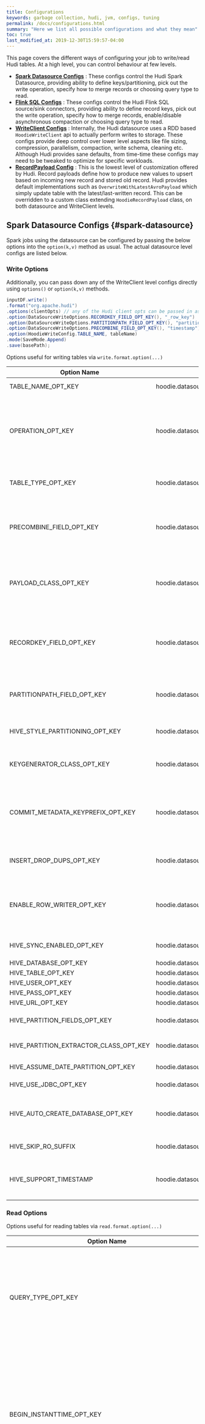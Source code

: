 ```yaml
---
title: Configurations
keywords: garbage collection, hudi, jvm, configs, tuning
permalink: /docs/configurations.html
summary: "Here we list all possible configurations and what they mean"
toc: true
last_modified_at: 2019-12-30T15:59:57-04:00
---
```


This page covers the different ways of configuring your job to write/read Hudi tables. 
At a high level, you can control behaviour at few levels. 

- **[Spark Datasource Configs](#spark-datasource)** : These configs control the Hudi Spark Datasource, providing ability to define keys/partitioning, pick out the write operation, specify how to merge records or choosing query type to read.
- **[Flink SQL Configs](#flink-options)** : These configs control the Hudi Flink SQL source/sink connectors, providing ability to define record keys, pick out the write operation, specify how to merge records, enable/disable asynchronous compaction or choosing query type to read.
- **[WriteClient Configs](#writeclient-configs)** : Internally, the Hudi datasource uses a RDD based `HoodieWriteClient` api to actually perform writes to storage. These configs provide deep control over lower level aspects like 
   file sizing, compression, parallelism, compaction, write schema, cleaning etc. Although Hudi provides sane defaults, from time-time these configs may need to be tweaked to optimize for specific workloads.
- **[RecordPayload Config](#PAYLOAD_CLASS_OPT_KEY)** : This is the lowest level of customization offered by Hudi. Record payloads define how to produce new values to upsert based on incoming new record and 
   stored old record. Hudi provides default implementations such as `OverwriteWithLatestAvroPayload` which simply update table with the latest/last-written record. 
   This can be overridden to a custom class extending `HoodieRecordPayload` class, on both datasource and WriteClient levels.


## Spark Datasource Configs {#spark-datasource}

Spark jobs using the datasource can be configured by passing the below options into the `option(k,v)` method as usual.
The actual datasource level configs are listed below.


### Write Options

Additionally, you can pass down any of the WriteClient level configs directly using `options()` or `option(k,v)` methods.

```java
inputDF.write()
.format("org.apache.hudi")
.options(clientOpts) // any of the Hudi client opts can be passed in as well
.option(DataSourceWriteOptions.RECORDKEY_FIELD_OPT_KEY(), "_row_key")
.option(DataSourceWriteOptions.PARTITIONPATH_FIELD_OPT_KEY(), "partition")
.option(DataSourceWriteOptions.PRECOMBINE_FIELD_OPT_KEY(), "timestamp")
.option(HoodieWriteConfig.TABLE_NAME, tableName)
.mode(SaveMode.Append)
.save(basePath);
```

Options useful for writing tables via `write.format.option(...)`

<div class="table-wrapper" markdown="block">

|  Option Name  | Property | Required | Default | Remarks |
|  -----------  | -------- | -------- | ------- | ------- |
| TABLE_NAME_OPT_KEY | hoodie.datasource.write.table.name | YES | N/A | Hive table name, to register the table into. |
| OPERATION_OPT_KEY | hoodie.datasource.write.operation | NO | upsert | Whether to do upsert, insert or bulkinsert for the write operation. Use bulkinsert to load new data into a table, and there on use upsert/insert. Bulk insert uses a disk based write path to scale to load large inputs without need to cache it. |
| TABLE_TYPE_OPT_KEY | hoodie.datasource.write.table.type | NO | COPY_ON_WRITE | The table type for the underlying data, for this write. This can’t change between writes. |
| PRECOMBINE_FIELD_OPT_KEY | hoodie.datasource.write.precombine.field | NO | ts | Field used in preCombining before actual write. When two records have the same key value, we will pick the one with the largest value for the precombine field, determined by Object.compareTo(..) |
| PAYLOAD_CLASS_OPT_KEY | hoodie.datasource.write.payload.class | NO | org.apache.hudi.OverwriteWithLatestAvroPayload | Payload class used. Override this, if you like to roll your own merge logic, when upserting/inserting. This will render any value set for PRECOMBINE_FIELD_OPT_VAL in-effective |
| RECORDKEY_FIELD_OPT_KEY | hoodie.datasource.write.recordkey.field | NO | uuid | Record key field. Value to be used as the recordKey component of HoodieKey. Actual value will be obtained by invoking .toString() on the field value. Nested fields can be specified using the dot notation eg: a.b.c |
| PARTITIONPATH_FIELD_OPT_KEY | hoodie.datasource.write.partitionpath.field | NO | partitionpath | Partition path field. Value to be used at the partitionPath component of HoodieKey. Actual value ontained by invoking .toString() |
| HIVE_STYLE_PARTITIONING_OPT_KEY | hoodie.datasource.write.hive_style_partitioning | NO | false | If set true, the names of partition folders follow <partition_column_name>=<partition_value> format. |
| KEYGENERATOR_CLASS_OPT_KEY | hoodie.datasource.write.keygenerator.class | NO | org.apache.hudi.keygen.SimpleKeyGenerator | Key generator class, that implements will extract the key out of incoming Row object. |
| COMMIT_METADATA_KEYPREFIX_OPT_KEY | hoodie.datasource.write.commitmeta.key.prefix | NO | _ | Option keys beginning with this prefix, are automatically added to the commit/deltacommit metadata. This is useful to store checkpointing information, in a consistent way with the hudi timeline. |
| INSERT_DROP_DUPS_OPT_KEY | hoodie.datasource.write.insert.drop.duplicates | NO | false | If set to true, filters out all duplicate records from incoming dataframe, during insert operations. |
| ENABLE_ROW_WRITER_OPT_KEY | hoodie.datasource.write.row.writer.enable | NO | false | When set to true, will perform write operations directly using the spark native Row representation. This is expected to be faster by 20 to 30% than regular bulk_insert by setting this config. |
| HIVE_SYNC_ENABLED_OPT_KEY | hoodie.datasource.hive_sync.enable | NO | false | When set to true, register/sync the table to Apache Hive metastore. |
| HIVE_DATABASE_OPT_KEY | hoodie.datasource.hive_sync.database | NO | default | Database to sync to. |
| HIVE_TABLE_OPT_KEY | hoodie.datasource.hive_sync.table | YES | N/A | Table to sync to. |
| HIVE_USER_OPT_KEY | hoodie.datasource.hive_sync.username | NO | hive | Hive user name to use. |
| HIVE_PASS_OPT_KEY | hoodie.datasource.hive_sync.password | NO | hive | Hive password to use. |
| HIVE_URL_OPT_KEY | hoodie.datasource.hive_sync.jdbcurl | NO | jdbc:hive2://localhost:10000 | Hive metastore url. |
| HIVE_PARTITION_FIELDS_OPT_KEY | hoodie.datasource.hive_sync.partition_fields | NO |   | Field in the table to use for determining hive partition columns. |
| HIVE_PARTITION_EXTRACTOR_CLASS_OPT_KEY | hoodie.datasource.hive_sync.partition_extractor_class | NO | org.apache.hudi.hive.SlashEncodedDayPartitionValueExtractor | Class used to extract partition field values into hive partition columns. |
| HIVE_ASSUME_DATE_PARTITION_OPT_KEY | hoodie.datasource.hive_sync.assume_date_partitioning | NO | false | Assume partitioning is yyyy/mm/dd . |
| HIVE_USE_JDBC_OPT_KEY | hoodie.datasource.hive_sync.use_jdbc | NO | true | Use JDBC when hive synchronization is enabled. |
| HIVE_AUTO_CREATE_DATABASE_OPT_KEY | hoodie.datasource.hive_sync.auto_create_database | NO | true | Auto create hive database if does not exists. Note: for versions 0.7 and 0.8 you will have to explicitly set this to true. |
| HIVE_SKIP_RO_SUFFIX | hoodie.datasource.hive_sync.skip_ro_suffix | NO | false | Skip the _ro suffix for Read optimized table, when registering. |
| HIVE_SUPPORT_TIMESTAMP | hoodie.datasource.hive_sync.support_timestamp | NO | false | ‘INT64’ with original type TIMESTAMP_MICROS is converted to hive ‘timestamp’ type. Disabled by default for backward compatibility. |

</div>

### Read Options

Options useful for reading tables via `read.format.option(...)`

<div class="table-wrapper" markdown="block">

|  Option Name  | Property | Required | Default | Remarks |
|  -----------  | -------- | -------- | ------- | ------- |
| QUERY_TYPE_OPT_KEY | hoodie.datasource.query.type | NO | snapshot | Whether data needs to be read, in incremental mode (new data since an instantTime) (or) Read Optimized mode (obtain latest view, based on columnar data) (or) Snapshot mode (obtain latest view, based on row & columnar data). |
| BEGIN_INSTANTTIME_OPT_KEY | hoodie.datasource.read.begin.instanttime | Required in incremental mode | N/A | Instant time to start incrementally pulling data from. The instanttime here need not necessarily correspond to an instant on the timeline. New data written with an instant_time > BEGIN_INSTANTTIME are fetched out. For e.g: ‘20170901080000’ will get all new data written after Sep 1, 2017 08:00AM. |
| END_INSTANTTIME_OPT_KEY | hoodie.datasource.read.end.instanttime | NO | latest instant (i.e fetches all new data since begin instant time) | Instant time to limit incrementally fetched data to. New data written with an instant_time <= END_INSTANTTIME are fetched out. |
| INCREMENTAL_READ_SCHEMA_USE_END_INSTANTTIME_OPT_KEY | hoodie.datasource.read.schema.use.end.instanttime | NO | false | Uses end instant schema when incrementally fetched data to. Default: users latest instant schema. |

</div>

## Flink SQL Config Options {#flink-options}

Flink jobs using the SQL can be configured through the options in `WITH` clause.
The actual datasource level configs are listed below.

### Write Options

<div class="table-wrapper" markdown="block">

|  Option Name  | Required | Default | Remarks |
|  -----------  | -------  | ------- | ------- |
| `path` | Y | N/A | <span style="color:grey"> Base path for the target hoodie table. The path would be created if it does not exist, otherwise a hudi table expects to be initialized successfully </span> |
| `table.type`  | N | COPY_ON_WRITE | <span style="color:grey"> Type of table to write. COPY_ON_WRITE (or) MERGE_ON_READ </span> |
| `write.operation` | N | upsert | <span style="color:grey"> The write operation, that this write should do (insert or upsert is supported) </span> |
| `write.precombine.field` | N | ts | <span style="color:grey"> Field used in preCombining before actual write. When two records have the same key value, we will pick the one with the largest value for the precombine field, determined by Object.compareTo(..) </span> |
| `write.payload.class` | N | OverwriteWithLatestAvroPayload.class | <span style="color:grey"> Payload class used. Override this, if you like to roll your own merge logic, when upserting/inserting. This will render any value set for the option in-effective </span> |
| `write.insert.drop.duplicates` | N | false | <span style="color:grey"> Flag to indicate whether to drop duplicates upon insert. By default insert will accept duplicates, to gain extra performance </span> |
| `write.ignore.failed` | N | true | <span style="color:grey"> Flag to indicate whether to ignore any non exception error (e.g. writestatus error). within a checkpoint batch. By default true (in favor of streaming progressing over data integrity) </span> |
| `hoodie.datasource.write.recordkey.field` | N | uuid | <span style="color:grey"> Record key field. Value to be used as the `recordKey` component of `HoodieKey`. Actual value will be obtained by invoking .toString() on the field value. Nested fields can be specified using the dot notation eg: `a.b.c` </span> |
| `hoodie.datasource.write.keygenerator.class` | N | SimpleAvroKeyGenerator.class | <span style="color:grey"> Key generator class, that implements will extract the key out of incoming record </span> |
| `write.partition.url_encode` | N | false | <span style="color:grey"> Whether to encode the partition path url, default false </span> |
| `write.log.max.size` | N | 1024 | <span style="color:grey"> Maximum size allowed in MB for a log file before it is rolled over to the next version, default 1GB </span> |

</div>

If the table type is MERGE_ON_READ, you can also specify the asynchronous compaction strategy through options:

<div class="table-wrapper" markdown="block">

|  Option Name  | Required | Default | Remarks |
|  -----------  | -------  | ------- | ------- |
| `compaction.tasks` | N | 10 | <span style="color:grey"> Parallelism of tasks that do actual compaction, default is 10 </span> |
| `compaction.async.enabled` | N | true | <span style="color:grey"> Async Compaction, enabled by default for MOR </span> |
| `compaction.trigger.strategy` | N | num_commits | <span style="color:grey"> Strategy to trigger compaction, options are 'num_commits': trigger compaction when reach N delta commits; 'time_elapsed': trigger compaction when time elapsed > N seconds since last compaction; 'num_and_time': trigger compaction when both NUM_COMMITS and TIME_ELAPSED are satisfied; 'num_or_time': trigger compaction when NUM_COMMITS or TIME_ELAPSED is satisfied. Default is 'num_commits' </span> |
| `compaction.delta_commits` | N | 5 | <span style="color:grey"> Max delta commits needed to trigger compaction, default 5 commits </span> |
| `compaction.delta_seconds` | N | 3600 | <span style="color:grey"> Max delta seconds time needed to trigger compaction, default 1 hour </span> |
| `compaction.max_memory` | N | 100 | <span style="color:grey"> Max memory in MB for compaction spillable map, default 100MB </span> |
| `clean.async.enabled` | N | true | <span style="color:grey"> Whether to cleanup the old commits immediately on new commits, enabled by default </span> |
| `clean.retain_commits` | N | 10 | <span style="color:grey"> Number of commits to retain. So data will be retained for num_of_commits * time_between_commits (scheduled). This also directly translates into how much you can incrementally pull on this table, default 10 </span> |

</div>

Options about memory consumption:

<div class="table-wrapper" markdown="block">

|  Option Name  | Required | Default | Remarks |
|  -----------  | -------  | ------- | ------- |
| `write.rate.limit` | N | -1 | <span style="color:grey"> Write records rate limit per second to reduce risk of OOM, default -1 (no limit) </span> |
| `write.batch.size` | N | 64 | <span style="color:grey"> Batch size per bucket in MB to flush data into the underneath filesystem, default 64MB </span> |
| `write.log_block.size` | N | 128 | <span style="color:grey"> Max log block size in MB for log file, default 128MB </span> |
| `compaction.max_memory` | N | 100 | <span style="color:grey"> Max memory in MB for compaction spillable map, default 100MB </span> |

</div>

### Read Options

<div class="table-wrapper" markdown="block">

|  Option Name  | Required | Default | Remarks |
|  -----------  | -------  | ------- | ------- |
| `path` | Y | N/A | <span style="color:grey"> Base path for the target hoodie table. The path would be created if it does not exist, otherwise a hudi table expects to be initialized successfully </span> |
| `table.type`  | N | COPY_ON_WRITE | <span style="color:grey"> Type of table to write. COPY_ON_WRITE (or) MERGE_ON_READ </span> |
| `read.tasks` | N | 4 | <span style="color:grey"> Parallelism of tasks that do actual read, default is 4 </span> |
| `read.avro-schema.path` | N | N/A | <span style="color:grey"> Avro schema file path, the parsed schema is used for deserialization, if not specified, the avro schema is inferred from the table DDL </span> |
| `read.avro-schema` | N | N/A | <span style="color:grey"> Avro schema string, the parsed schema is used for deserialization, if not specified, the avro schema is inferred from the table DDL </span> |
| `hoodie.datasource.query.type` | N | snapshot | <span style="color:grey"> Decides how data files need to be read, in 1) Snapshot mode (obtain latest view, based on row & columnar data); 2) incremental mode (new data since an instantTime), not supported yet; 3) Read Optimized mode (obtain latest view, based on columnar data). Default: snapshot </span> |
| `hoodie.datasource.merge.type` | N | payload_combine | <span style="color:grey"> For Snapshot query on merge on read table. Use this key to define how the payloads are merged, in 1) skip_merge: read the base file records plus the log file records; 2) payload_combine: read the base file records first, for each record in base file, checks whether the key is in the log file records(combines the two records with same key for base and log file records), then read the left log file records </span> |
| `hoodie.datasource.hive_style_partition` | N | false | <span style="color:grey"> Whether the partition path is with Hive style, e.g. '{partition key}={partition value}', default false </span> |
| `read.utc-timezone` | N | true | <span style="color:grey"> Use UTC timezone or local timezone to the conversion between epoch time and LocalDateTime. Hive 0.x/1.x/2.x use local timezone. But Hive 3.x use UTC timezone, by default true </span> |

</div>

Streaming read is supported through options:

<div class="table-wrapper" markdown="block">

|  Option Name  | Required | Default | Remarks |
|  -----------  | -------  | ------- | ------- |
| `read.streaming.enabled` | N | false | <span style="color:grey"> Whether to read as streaming source, default false </span> |
| `read.streaming.check-interval` | N | 60 | <span style="color:grey"> Check interval for streaming read of SECOND, default 1 minute </span> |
| `read.streaming.start-commit` | N | N/A | <span style="color:grey"> Start commit instant for streaming read, the commit time format should be 'yyyyMMddHHmmss', by default reading from the latest instant </span> |

</div>

### Index sync options

<div class="table-wrapper" markdown="block">

|  Option Name  | Required | Default | Remarks |
|  -----------  | -------  | ------- | ------- |
| `index.bootstrap.enabled` | N | false | <span style="color:grey"> Whether to bootstrap the index state from existing hoodie table, default false </span> |
| `index.state.ttl` | N | 1.5 | <span style="color:grey"> Index state ttl in days, default 1.5 day </span> |

</div>

### Hive sync options

<div class="table-wrapper" markdown="block">

|  Option Name  | Required | Default | Remarks |
|  -----------  | -------  | ------- | ------- |
| `hive_sync.enable` | N | false | <span style="color:grey"> Asynchronously sync Hive meta to HMS, default false </span> |
| `hive_sync.db` | N | default | <span style="color:grey"> Database name for hive sync, default 'default' </span> |
| `hive_sync.table` | N | unknown | <span style="color:grey"> Table name for hive sync, default 'unknown' </span> |
| `hive_sync.file_format` | N | PARQUET | <span style="color:grey"> File format for hive sync, default 'PARQUET' </span> |
| `hive_sync.username` | N | hive | <span style="color:grey"> Username for hive sync, default 'hive' </span> |
| `hive_sync.password` | N | hive | <span style="color:grey"> Password for hive sync, default 'hive' </span> |
| `hive_sync.jdbc_url` | N | jdbc:hive2://localhost:10000 | <span style="color:grey"> Jdbc URL for hive sync, default 'jdbc:hive2://localhost:10000' </span> |
| `hive_sync.partition_fields` | N | '' | <span style="color:grey"> Partition fields for hive sync, default '' </span> |
| `hive_sync.partition_extractor_class` | N | SlashEncodedDayPartitionValueExtractor.class | <span style="color:grey"> Tool to extract the partition value from HDFS path, default 'SlashEncodedDayPartitionValueExtractor' </span> |
| `hive_sync.assume_date_partitioning` | N | false | <span style="color:grey"> Assume partitioning is yyyy/mm/dd, default false </span> |
| `hive_sync.use_jdbc` | N | true | <span style="color:grey"> Use JDBC when hive synchronization is enabled, default true </span> |
| `hive_sync.auto_create_db` | N | true | <span style="color:grey"> Auto create hive database if it does not exists, default true </span> |
| `hive_sync.ignore_exceptions` | N | false | <span style="color:grey"> Ignore exceptions during hive synchronization, default false </span> |
| `hive_sync.skip_ro_suffix` | N | false | <span style="color:grey"> Skip the _ro suffix for Read optimized table when registering, default false </span> |
| `hive_sync.support_timestamp` | N | false | <span style="color:grey"> INT64 with original type TIMESTAMP_MICROS is converted to hive timestamp type. Disabled by default for backward compatibility </span> |

</div>

## WriteClient Configs {#writeclient-configs}

Jobs programming directly against the RDD level apis can build a `HoodieWriteConfig` object and pass it in to the `HoodieWriteClient` constructor. 
HoodieWriteConfig can be built using a builder pattern as below. 

```java
HoodieWriteConfig cfg = HoodieWriteConfig.newBuilder()
        .withPath(basePath)
        .forTable(tableName)
        .withSchema(schemaStr)
        .withProps(props) // pass raw k,v pairs from a property file.
        .withCompactionConfig(HoodieCompactionConfig.newBuilder().withXXX(...).build())
        .withIndexConfig(HoodieIndexConfig.newBuilder().withXXX(...).build())
        ...
        .build();
```

Following subsections go over different aspects of write configs, explaining most important configs with their property names, default values.

<div class="table-wrapper" markdown="block">

|  Option Name  | Property | Required | Default | Remarks |
|  -----------  | -------- | -------- | ------- | ------- |
| withPath(hoodie_base_path) | hoodie.base.path | YES | N/A | Base DFS path under which all the data partitions are created. Always prefix it explicitly with the storage scheme (e.g hdfs://, s3:// etc). Hudi stores all the main meta-data about commits, savepoints, cleaning audit logs etc in .hoodie directory under the base directory. |
| withSchema(schema_str) | hoodie.avro.schema | YES | N/A | This is the current reader avro schema for the table. This is a string of the entire schema. HoodieWriteClient uses this schema to pass on to implementations of HoodieRecordPayload to convert from the source format to avro record. This is also used when re-writing records during an update. |
| forTable(table_name) | hoodie.table.name | YES | N/A | Table name that will be used for registering with Hive. Needs to be same across runs. |
| withBulkInsertParallelism(bulk_insert_parallelism) | hoodie.bulkinsert.shuffle.parallelism | NO | 1500 | Bulk insert is meant to be used for large initial imports and this parallelism determines the initial number of files in your table. Tune this to achieve a desired optimal size during initial import. |
| withUserDefinedBulkInsertPartitionerClass(className) | hoodie.bulkinsert.user.defined.partitioner.class | NO | Pattern like x.y.z.UserDefinedPatitionerClass | If specified, this class will be used to re-partition input records before they are inserted. |
| withBulkInsertSortMode(mode) | hoodie.bulkinsert.sort.mode | NO | BulkInsertSortMode.GLOBAL_SORT | Sorting modes to use for sorting records for bulk insert. This is leveraged when user defined partitioner is not configured. Default is GLOBAL_SORT. Available values are - GLOBAL_SORT: this ensures best file sizes, with lowest memory overhead at cost of sorting. PARTITION_SORT: Strikes a balance by only sorting within a partition, still keeping the memory overhead of writing lowest and best effort file sizing. NONE: No sorting. Fastest and matches spark.write.parquet() in terms of number of files, overheads. |
| withParallelism(insert_shuffle_parallelism, upsert_shuffle_parallelism) | hoodie.insert.shuffle.parallelism, hoodie.upsert.shuffle.parallelism | NO | insert_shuffle_parallelism = 1500, upsert_shuffle_parallelism = 1500 | Once data has been initially imported, this parallelism controls initial parallelism for reading input records. Ensure this value is high enough say: 1 partition for 1 GB of input data. |
| withDeleteParallelism(parallelism) | hoodie.delete.shuffle.parallelism | NO | 1500 | This parallelism is Used for “delete” operation while deduping or repartioning. |
| combineInput(on_insert, on_update) | hoodie.combine.before.insert, hoodie.combine.before.upsert | NO | on_insert = false, on_update=true | Flag which first combines the input RDD and merges multiple partial records into a single record before inserting or updating in DFS. |
| combineDeleteInput(on_Delete) | hoodie.combine.before.delete | NO | true | Flag which first combines the input RDD and merges multiple partial records into a single record before deleting in DFS. |
| withMergeAllowDuplicateOnInserts(mergeAllowDuplicateOnInserts） | hoodie.merge.allow.duplicate.on.inserts | NO | false | When enabled, will route new records as inserts and will not merge with existing records. Result could contain duplicate entries. |
| withWriteStatusStorageLevel(level） | hoodie.write.status.storage.level | NO | MEMORY_AND_DISK_SER | HoodieWriteClient.insert and HoodieWriteClient.upsert returns a persisted RDD[WriteStatus], this is because the Client can choose to inspect the WriteStatus and choose and commit or not based on the failures. This is a configuration for the storage level for this RDD. |
| withAutoCommit(autoCommit） | hoodie.auto.commit | NO | true | Should HoodieWriteClient autoCommit after insert and upsert. The client can choose to turn off auto-commit and commit on a “defined success condition”. |
| withConsistencyCheckEnabled(enabled） | hoodie.consistency.check.enabled | NO | false | Should HoodieWriteClient perform additional checks to ensure written files' are listable on the underlying filesystem/storage. Set this to true, to workaround S3's eventual consistency model and ensure all data written as a part of a commit is faithfully available for queries. |
| withRollbackParallelism(rollbackParallelism） | hoodie.rollback.parallelism | NO | 100 | Determine the parallelism for rollback of commits. |
| withRollbackUsingMarkers(rollbackUsingMarkers） | hoodie.rollback.using.markers | NO | false | Enables a more efficient mechanism for rollbacks based on the marker files generated during the writes. Turned off by default. |
| withMarkersDeleteParallelism(parallelism） | hoodie.markers.delete.parallelism | NO | 100 | Determines the parallelism for deleting marker files. |

</div>

### Index configs
Following configs control indexing behavior, which tags incoming records as either inserts or updates to older records. 

[withIndexConfig](#index-configs) (HoodieIndexConfig) <br/>
<span style="color:grey">This is pluggable to have a external index (HBase) or use the default bloom filter stored in the Parquet files</span>

<div class="table-wrapper" markdown="block">

|  Option Name  | Property | Required | Default | Remarks |
|  -----------  | -------- | -------- | ------- | ------- |
| withIndexClass(indexClass) | hoodie.index.class | NO | Index class path, like x.y.z.UserDefinedIndex | Full path of user-defined index class and must be a subclass of HoodieIndex class. It will take precedence over the hoodie.index.type configuration if specified. |
| withIndexType(indexType) | hoodie.index.type | NO | BLOOM | Type of index to use. Default is Bloom filter. Possible options are [BLOOM, GLOBAL_BLOOM, SIMPLE, GLOBAL_SIMPLE, INMEMORY, HBASE]. Bloom filters removes the dependency on a external system and is stored in the footer of the Parquet Data Files. |

</div>

#### Bloom Index configs

<div class="table-wrapper" markdown="block">

|  Option Name  | Property | Required | Default | Remarks |
|  -----------  | -------- | -------- | ------- | ------- |
| bloomIndexFilterType(bucketizedChecking) | hoodie.bloom.index.filter.type | NO | BloomFilterTypeCode.SIMPLE | Filter type used. Default is BloomFilterTypeCode.SIMPLE. Available values are [BloomFilterTypeCode.SIMPLE , BloomFilterTypeCode.DYNAMIC_V0]. Dynamic bloom filters auto size themselves based on number of keys. |
| bloomFilterNumEntries(numEntries) | hoodie.index.bloom.num_entries | NO | 60000 | Only applies if index type is BLOOM. <br/>This is the number of entries to be stored in the bloom filter. We assume the maxParquetFileSize is 128MB and averageRecordSize is 1024B and hence we approx a total of 130K records in a file. The default (60000) is roughly half of this approximation. [HUDI-56](https://issues.apache.org/jira/browse/HUDI-56) tracks computing this dynamically. Warning: Setting this very low, will generate a lot of false positives and index lookup will have to scan a lot more files than it has to and Setting this to a very high number will increase the size every data file linearly (roughly 4KB for every 50000 entries). This config is also used with DYNNAMIC bloom filter which determines the initial size for the bloom.|
| bloomFilterFPP(fpp) | hoodie.index.bloom.fpp | NO | 0.000000001 | Only applies if index type is BLOOM.Error rate allowed given the number of entries. This is used to calculate how many bits should be assigned for the bloom filter and the number of hash functions. This is usually set very low (default: 0.000000001), we like to tradeoff disk space for lower false positives. If the number of entries added to bloom filter exceeds the congfigured value (hoodie.index.bloom.num_entries), then this fpp may not be honored. |
| bloomIndexParallelism(parallelism) | hoodie.bloom.index.parallelism | NO | 0 | Only applies if index type is BLOOM. This is the amount of parallelism for index lookup, which involves a Spark Shuffle. By default, this is auto computed based on input workload characteristics. |
| bloomIndexPruneByRanges(pruneRanges) | hoodie.bloom.index.prune.by.ranges | NO | true | Only applies if index type is BLOOM. When true, range information from files to leveraged speed up index lookups. Particularly helpful, if the key has a monotonously increasing prefix, such as timestamp. If the record key is completely random, it is better to turn this off. |
| bloomIndexUseCaching(useCaching) | hoodie.bloom.index.use.caching | NO | true | Only applies if index type is BLOOM. When true, the input RDD will cached to speed up index lookup by reducing IO for computing parallelism or affected partitions. |
| bloomIndexTreebasedFilter(useTreeFilter) | hoodie.bloom.index.use.treebased.filter | NO | true | When true, interval tree based file pruning optimization is enabled. This mode speeds-up file-pruning based on key ranges when compared with the brute-force mode. |
| bloomIndexBucketizedChecking(bucketizedChecking) | hoodie.bloom.index.bucketized.checking | NO | true | When true, bucketized bloom filtering is enabled. This reduces skew seen in sort based bloom index lookup. |
| bloomIndexFilterDynamicMaxEntries(maxNumberOfEntries) | hoodie.bloom.index.filter.dynamic.max.entries | NO | 100000 | The threshold for the maximum number of keys to record in a dynamic Bloom filter row. Only applies if filter type is BloomFilterTypeCode.DYNAMIC_V0. |
| bloomIndexKeysPerBucket(keysPerBucket) | hoodie.bloom.index.keys.per.bucket | NO | 10000000 | Only applies if bloomIndexBucketizedChecking is enabled and index type is bloom. This configuration controls the “bucket” size which tracks the number of record-key checks made against a single file and is the unit of work allocated to each partition performing bloom filter lookup. A higher value would amortize the fixed cost of reading a bloom filter to memory. |
| withBloomIndexInputStorageLevel(level) | hoodie.bloom.index.input.storage.level | NO | MEMORY_AND_DISK_SER | Only applies when bloomIndexUseCaching is set. Determine what level of persistence is used to cache input RDDs. Refer to org.apache.spark.storage.StorageLevel for different values. |
| bloomIndexUpdatePartitionPath(updatePartitionPath) | hoodie.bloom.index.update.partition.path | NO | false | Only applies if index type is GLOBAL_BLOOM. When set to true, an update including the partition path of a record that already exists will result in inserting the incoming record into the new partition and deleting the original record in the old partition. When set to false, the original record will only be updated in the old partition. |

</div>

#### HBase Index configs

<div class="table-wrapper" markdown="block">

|  Option Name  | Property | Required | Default | Remarks |
|  -----------  | -------- | -------- | ------- | ------- |
| hbaseZkQuorum(zkString) | hoodie.index.hbase.zkquorum | YES | N/A | Only applies if index type is HBASE. HBase ZK Quorum url to connect to. |
| hbaseZkPort(port) | hoodie.index.hbase.zkport | YES | N/A | Only applies if index type is HBASE. HBase ZK Quorum port to connect to. |
| hbaseZkZnodeParent(zkZnodeParent) | hoodie.index.hbase.zknode.path | YES | N/A | Only applies if index type is HBASE. This is the root znode that will contain all the znodes created/used by HBase. |
| hbaseTableName(tableName) | hoodie.index.hbase.table | YES | N/A | Only applies if index type is HBASE. HBase Table name to use as the index. Hudi stores the row_key and [partition_path, fileID, commitTime] mapping in the table. |
| hbaseIndexUpdatePartitionPath(updatePartitionPath) | hoodie.hbase.index.update.partition.path | NO | false | Only applies if index type is HBASE. When an already existing record is upserted to a new partition compared to whats in storage, this config when set true, will delete old record in old paritition and will insert it as new record in new partition. |

</div>

#### Simple Index configs

<div class="table-wrapper" markdown="block">

|  Option Name  | Property | Required | Default | Remarks |
|  -----------  | -------- | -------- | ------- | ------- |
| simpleIndexUseCaching(useCaching) | hoodie.simple.index.use.caching | NO | true | Only applies if index type is SIMPLE. When true, the input RDD will cached to speed up index lookup by reducing IO for computing parallelism or affected partitions. |
| withSimpleIndexInputStorageLevel(level) | hoodie.simple.index.input.storage.level | NO | true | Only applies when simpleIndexUseCaching is set. Determine what level of persistence is used to cache input RDDs. Refer to org.apache.spark.storage.StorageLevel for different values. |
| withSimpleIndexParallelism(parallelism) | hoodie.simple.index.parallelism | NO | 50 | Only applies if index type is SIMPLE. This is the amount of parallelism for index lookup, which involves a Spark Shuffle. |
| withGlobalSimpleIndexParallelism(parallelism) | hoodie.global.simple.index.parallelism | NO | 100 | Only applies if index type is GLOBAL_SIMPLE. This is the amount of parallelism for index lookup, which involves a Spark Shuffle. |

</div>

### Storage configs
Controls aspects around sizing parquet and log files.

[withStorageConfig](#withStorageConfig) (HoodieStorageConfig) <br/>

<div class="table-wrapper" markdown="block">

|  Option Name  | Property | Required | Default | Remarks |
|  -----------  | -------- | -------- | ------- | ------- |
| limitFileSize(size) | hoodie.parquet.max.file.size | NO | 125829120(120MB) | Target size for parquet files produced by Hudi write phases. For DFS, this needs to be aligned with the underlying filesystem block size for optimal performance. |
| parquetBlockSize(rowgroupsize) | hoodie.parquet.block.size | NO | 125829120(120MB) | Parquet RowGroup size. Its better this is same as the file size, so that a single column within a file is stored continuously on disk. |
| parquetPageSize(pagesize) | hoodie.parquet.page.size | NO | 1048576(1MB) | Parquet page size. Page is the unit of read within a parquet file. Within a block, pages are compressed seperately. |
| parquetCompressionRatio(parquetCompressionRatio) | hoodie.parquet.compression.ratio | NO | 0.1 | Expected compression of parquet data used by Hudi, when it tries to size new parquet files. Increase this value, if bulk_insert is producing smaller than expected sized files. |
| parquetCompressionCodec(parquetCompressionCodec) | hoodie.parquet.compression.codec | NO | gzip | Parquet compression codec name. Default is gzip. Possible options are [gzip, snappy, uncompressed, lzo]. |
| logFileMaxSize(logFileSize) | hoodie.logfile.max.size | NO | 1073741824(1GB) | LogFile max size. This is the maximum size allowed for a log file before it is rolled over to the next version. |
| logFileDataBlockMaxSize(dataBlockSize) | hoodie.logfile.data.block.max.size | NO | 268435456(256MB) | LogFile Data block max size. This is the maximum size allowed for a single data block to be appended to a log file. This helps to make sure the data appended to the log file is broken up into sizable blocks to prevent from OOM errors. This size should be greater than the JVM memory. |
| logFileToParquetCompressionRatio(logFileToParquetCompressionRatio) | hoodie.logfile.to.parquet.compression.ratio | NO | 0.35 | Expected additional compression as records move from log files to parquet. Used for merge_on_read table to send inserts into log files & control the size of compacted parquet file. |

</div>

### Compaction configs
Configs that control compaction (merging of log files onto a new parquet base file), cleaning (reclamation of older/unused file groups).
[withCompactionConfig](#withCompactionConfig) (HoodieCompactionConfig) <br/>

<div class="table-wrapper" markdown="block">

|  Option Name  | Property | Required | Default | Remarks |
|  -----------  | -------- | -------- | ------- | ------- |
| withCleanerPolicy(policy) | hoodie.cleaner.policy | NO | KEEP_LATEST_COMMITS | Cleaning policy to be used. Hudi will delete older versions of parquet files to re-claim space. Any Query/Computation referring to this version of the file will fail. It is good to make sure that the data is retained for more than the maximum query execution time. |
| withFailedWritesCleaningPolicy(policy) | hoodie.cleaner.policy.failed.writes | NO | HoodieFailedWritesCleaningPolicy.EAGER | Cleaning policy for failed writes to be used. Hudi will delete any files written by failed writes to re-claim space. Choose to perform this rollback of failed writes eagerly before every writer starts (only supported for single writer) or lazily by the cleaner (required for multi-writers) |
| retainCommits(num_of_commits_to_retain) | hoodie.cleaner.commits.retained | NO | 24 | Cleaning policy for failed writes to be used. Hudi will delete any files written by failed writes to re-claim space. Choose to perform this rollback of failed writes eagerly before every writer starts (only supported for single writer) or lazily by the cleaner (required for multi-writers) |
| withAutoClean(autoClean) | hoodie.clean.automatic | NO | true | Should cleanup if there is anything to cleanup immediately after the commit |
| withAsyncClean(asyncClean) | hoodie.clean.async | NO | false | Only applies when withAutoClean is turned on. When true, turned on cleaner async with writing. |
| archiveCommitsWith(minCommits, maxCommits) | hoodie.keep.min.commits, hoodie.keep.max.commits | NO | hoodie.keep.min.commits = 96, hoodie.keep.max.commits = 128 | Each commit is a small file in the .hoodie directory. Since DFS typically does not favor lots of small files, Hudi archives older commits into a sequential log. A commit is published atomically by a rename of the commit file. |
| withCommitsArchivalBatchSize(batch) | hoodie.commits.archival.batch | NO | 10 | This controls the number of commit instants read in memory as a batch and archived together. |
| compactionSmallFileSize(size) | hoodie.parquet.small.file.limit | NO | 104857600(100MB) | This should be less < maxFileSize and setting it to 0, turns off this feature. Small files can always happen because of the number of insert records in a partition in a batch. Hudi has an option to auto-resolve small files by masking inserts into this partition as updates to existing small files. The size here is the minimum file size considered as a “small file size”. |
| insertSplitSize(size) | hoodie.copyonwrite.insert.split.size | NO | 500000 | Insert Write Parallelism. Number of inserts grouped for a single partition. Writing out 100MB files, with atleast 1kb records, means 100K records per file. Default is to overprovision to 500K. To improve insert latency, tune this to match the number of records in a single file. Setting this to a low number, will result in small files (particularly when compactionSmallFileSize is 0). |
| autoTuneInsertSplits(autoSplit) | hoodie.copyonwrite.insert.auto.split | NO | true | Should hudi dynamically compute the insertSplitSize based on the last 24 commit’s metadata. Turned on by default. |
| approxRecordSize(size) | hoodie.copyonwrite.record.size.estimate | NO | 1024 | The average record size. If specified, hudi will use this and not compute dynamically based on the last 24 commit’s metadata. No value set as default. This is critical in computing the insert parallelism and bin-packing inserts into small files. See above. |
| withInlineCompaction(inlineCompaction) | hoodie.compact.inline | NO | false | When set to true, compaction is triggered by the ingestion itself, right after a commit/deltacommit action as part of insert/upsert/bulk_insert. |
| withMaxNumDeltaCommitsBeforeCompaction(maxNumDeltaCommitsBeforeCompaction) | hoodie.compact.inline.max.delta.commits | NO | 10 | Number of max delta commits to keep before triggering an inline compaction. |
| withCompactionLazyBlockReadEnabled(CompactionLazyBlockRead) | hoodie.compaction.lazy.block.read | NO | true | When a CompactedLogScanner merges all log files, this config helps to choose whether the logblocks should be read lazily or not. Choose true to use I/O intensive lazy block reading (low memory usage) or false for Memory intensive immediate block read (high memory usage). |
| withCompactionReverseLogReadEnabled(CompactionReverseLog) | hoodie.compaction.reverse.log.read | NO | false | HoodieLogFormatReader reads a logfile in the forward direction starting from pos=0 to pos=file_length. If this config is set to true, the Reader reads the logfile in reverse direction, from pos=file_length to pos=0. |
| withCleanerParallelism(cleanerParallelism) | hoodie.cleaner.parallelism | NO | 200 | Increase this if cleaning becomes slow. |
| withCompactionStrategy(compactionStrategy) | hoodie.compaction.strategy | NO | org.apache.hudi.io.compact.strategy.LogFileSizeBasedCompactionStrategy | Compaction strategy decides which file groups are picked up for compaction during each compaction run. By default. Hudi picks the log file with most accumulated unmerged dataAmount of MBs to spend during compaction run for the LogFileSizeBasedCompactionStrategy. This value helps bound ingestion latency while compaction is run inline mode. |
| withTargetIOPerCompactionInMB(targetIOPerCompactionInMB) | hoodie.compaction.target.io | NO | 500000 | Amount of MBs to spend during compaction run for the LogFileSizeBasedCompactionStrategy. This value helps bound ingestion latency while compaction is run inline mode. |
| withTargetPartitionsPerDayBasedCompaction(targetPartitionsPerCompaction) | hoodie.compaction.daybased.target | NO | 10 | Used by org.apache.hudi.io.compact.strategy.DayBasedCompactionStrategy to denote the number of latest partitions to compact during a compaction run. |
| withPayloadClass(payloadClassName) | hoodie.compaction.payload.class | NO | org.apache.hudi.common.model.HoodieAvroPayload | This needs to be same as class used during insert/upserts. Just like writing, compaction also uses the record payload class to merge records in the log against each other, merge again with the base file and produce the final record to be written after compaction. |

</div>

### Bootstrap Configs
Controls bootstrap related configs. If you want to bootstrap your data for the first time into hudi, this bootstrap operation will come in handy as you don't need to wait for entire data to be loaded into hudi to start leveraging hudi. 

[withBootstrapConfig](#withBootstrapConfig) (HoodieBootstrapConfig) <br/>

<div class="table-wrapper" markdown="block">

|  Option Name  | Property | Required | Default | Remarks |
|  -----------  | -------- | -------- | ------- | ------- |
| withBootstrapBasePath(basePath) | hoodie.bootstrap.base.path | YES | N/A | Base path of the dataset that needs to be bootstrapped as a Hudi table. |
| withBootstrapParallelism(parallelism) | hoodie.bootstrap.parallelism | NO | 1500 | Parallelism value to be used to bootstrap data into hudi. |
| withBootstrapKeyGenClass(keyGenClass)) | hoodie.bootstrap.keygen.class | YES | N/A | Key generator implementation to be used for generating keys from the bootstrapped dataset. |
| withBootstrapModeSelector(partitionSelectorClass)) | hoodie.bootstrap.mode.selector | NO | org.apache.hudi.client.bootstrap.selector.MetadataOnlyBootstrapModeSelector | Bootstap Mode Selector class. By default, Hudi employs METADATA_ONLY boostrap for all partitions. |
| withBootstrapPartitionPathTranslatorClass(partitionPathTranslatorClass) | hoodie.bootstrap.partitionpath.translator.class | NO | org.apache.hudi.client.bootstrap.selector.MetadataOnlyBootstrapModeSelector | For METADATA_ONLY bootstrap, this class allows customization of partition paths used in Hudi target dataset. By default, no customization is done and the partition paths reflects what is available in source parquet table. |
| withFullBootstrapInputProvider(partitionSelectorClass) | hoodie.bootstrap.full.input.provider | NO | org.apache.hudi.bootstrap.SparkParquetBootstrapDataProvider | For FULL_RECORD bootstrap, this class use for reading the bootstrap dataset partitions/files and provides the input RDD of Hudi records to write. |
| withBootstrapModeSelectorRegex(regex) | hoodie.bootstrap.mode.selector.regex | NO | .* | Partition Regex used when hoodie.bootstrap.mode.selector set to BootstrapRegexModeSelector. Matches each bootstrap dataset partition against this regex and applies the mode below to it. |
| withBootstrapModeForRegexMatch(modeForRegexMatch) | hoodie.bootstrap.mode.selector.regex.mode | NO | org.apache.hudi.client.bootstrap.METADATA_ONLY | Bootstrap Mode used when the partition matches the regex pattern in hoodie.bootstrap.mode.selector.regex . Used only when hoodie.bootstrap.mode.selector set to BootstrapRegexModeSelector. METADATA_ONLY will generate just skeleton base files with key

</div>

### Metadata Config
Configurations used by the HUDI Metadata Table. This table maintains the meta information stored in hudi dataset so that listing can be avoided during queries. 

[withMetadataConfig](#withMetadataConfig) (HoodieMetadataConfig) <br/>

<div class="table-wrapper" markdown="block">

|  Option Name  | Property | Required | Default | Remarks |
|  -----------  | -------- | -------- | ------- | ------- |
| enable(enable) | hoodie.metadata.enable | NO | false | Enable the internal Metadata Table which stores table level metadata such as file listings. |
| enableReuse(enable) | hoodie.metadata.reuse.enable | NO | true | Enable reusing of opened file handles/merged logs, across multiple fetches from metadata table. |
| enableFallback(enable) | hoodie.metadata.fallback.enable | NO | true | Fallback to listing from DFS, if there are any errors in fetching from metadata table. |
| validate(validate) | hoodie.metadata.validate | NO | false | Validate contents of Metadata Table on each access against the actual listings from DFS. |
| withInsertParallelism(parallelism) | hoodie.metadata.insert.parallelism | NO | 1 | Parallelism to use when writing to the metadata table. |
| withMaxNumDeltaCommitsBeforeCompaction(maxNumDeltaCommitsBeforeCompaction) | hoodie.metadata.compact.max.delta.commits | NO | 24 | Controls how often the metadata table is compacted. |
| archiveCommitsWith(minToKeep, maxToKeep) | hoodie.metadata.keep.min.commits, hoodie.metadata.keep.max.commits | NO | minToKeep = 20, maxToKeep = 30 | Controls the archival of the metadata table’s timeline. |
| withAssumeDatePartitioning(assumeDatePartitioning) | hoodie.assume.date.partitioning | NO | false | Should HoodieWriteClient assume the data is partitioned by dates, i.e three levels from base path. This is a stop-gap to support tables created by versions < 0.3.1. Will be removed eventually. |

</div>

### Clustering Configs
Controls clustering operations in hudi. Each clustering has to be configured for its strategy, and config params. This config drives the same. 

[withClusteringConfig](#withClusteringConfig) (HoodieClusteringConfig) <br/>

<div class="table-wrapper" markdown="block">

|  Option Name  | Property | Required | Default | Remarks |
|  -----------  | -------- | -------- | ------- | ------- |
| withClusteringPlanStrategyClass(clusteringStrategyClass) | hoodie.clustering.plan.strategy.class | NO | org.apache.hudi.client.clustering.plan.strategy.SparkRecentDaysClusteringPlanStrategy | Config to provide a strategy class to create ClusteringPlan. Class has to be subclass of ClusteringPlanStrategy. |
| withClusteringExecutionStrategyClass(runClusteringStrategyClass) | hoodie.clustering.execution.strategy.class | NO | org.apache.hudi.client.clustering.run.strategy.SparkSortAndSizeExecutionStrategy | Config to provide a strategy class to execute a ClusteringPlan. Class has to be subclass of RunClusteringStrategy. |
| withClusteringTargetPartitions(clusteringTargetPartitions) | hoodie.clustering.plan.strategy.daybased.lookback.partitions | NO | 2 | Number of partitions to list to create ClusteringPlan. |
| withClusteringPlanSmallFileLimit(clusteringSmallFileLimit) | hoodie.clustering.plan.strategy.small.file.limit | NO | 629145600(600Mb) | Files smaller than the size specified here are candidates for clustering. |
| withClusteringMaxBytesInGroup(clusteringMaxGroupSize) | hoodie.clustering.plan.strategy.max.bytes.per.group | NO | 2147483648(2Gb) | Max amount of data to be included in one group. Each clustering operation can create multiple groups. Total amount of data processed by clustering operation is defined by below two properties (CLUSTERING_MAX_BYTES_PER_GROUP * CLUSTERING_MAX_NUM_GROUPS). |
| withClusteringMaxNumGroups(maxNumGroups) | hoodie.clustering.plan.strategy.max.num.groups | NO | 30 | Maximum number of groups to create as part of ClusteringPlan. Increasing groups will increase parallelism. |
| withClusteringTargetFileMaxBytes(targetFileSize) | hoodie.clustering.plan.strategy.target.file.max.bytes | NO | 1073741824(1Gb) | Each group can produce ‘N’ (CLUSTERING_MAX_GROUP_SIZE/CLUSTERING_TARGET_FILE_SIZE) output file groups. |

</div>

### Payload Configs
Payload related configs. This config can be leveraged by payload implementations to determine their business logic. 

[withPayloadConfig](#withPayloadConfig) (HoodiePayloadConfig) <br/>

<div class="table-wrapper" markdown="block">

|  Option Name  | Property | Required | Default | Remarks |
|  -----------  | -------- | -------- | ------- | ------- |
| withPayloadOrderingField(payloadOrderingField) | hoodie.payload.ordering.field | NO | ts | Property to hold the payload ordering field name. |

</div>

### Metrics configs

Enables reporting on Hudi metrics.
[withMetricsConfig](#withMetricsConfig) (HoodieMetricsConfig) <br/>
<span style="color:grey">Hudi publishes metrics on every commit, clean, rollback etc. The following sections list the supported reporters.</span>

#### GRAPHITE

<div class="table-wrapper" markdown="block">

|  Option Name  | Property | Required | Default | Remarks |
|  -----------  | -------- | -------- | ------- | ------- |
| on(metricsOn) | hoodie.metrics.on | NO | false | Turn on/off metrics reporting. off by default. |
| withReporterType(reporterType) | hoodie.metrics.reporter.type | NO | GRAPHITE | Type of metrics reporter. |
| toGraphiteHost(host) | hoodie.metrics.graphite.host | NO | localhost | Graphite host to connect to. |
| onGraphitePort(port) | hoodie.metrics.graphite.port | NO | 4756 | Graphite port to connect to. |
| usePrefix(prefix) | hoodie.metrics.graphite.metric.prefix | NO | "" | Standard prefix applied to all metrics. This helps to add datacenter, environment information |

</div>

#### JMX

<div class="table-wrapper" markdown="block">

|  Option Name  | Property | Required | Default | Remarks |
|  -----------  | -------- | -------- | ------- | ------- |
| on(metricsOn) | hoodie.metrics.on | NO | false | Turn on/off metrics reporting. off by default. |
| withReporterType(reporterType) | hoodie.metrics.reporter.type | NO | Here use JMX to enable JMX reporter. | Type of metrics reporter. |
| toJmxHost(host) | hoodie.metrics.jmx.host | NO | localhost | Jmx host to connect to. |
| onJmxPort(port) | hoodie.metrics.jmx.port | NO | 9889 | Jmx port to connect to. |

</div>

#### DATADOG

<div class="table-wrapper" markdown="block">

|  Option Name  | Property | Required | Default | Remarks |
|  -----------  | -------- | -------- | ------- | ------- |
| on(metricsOn) | hoodie.metrics.on | NO | false | Turn on/off metrics reporting. off by default. |
| withReporterType(reporterType) | hoodie.metrics.reporter.type | NO | Here use DATADOG to enable DATADOG reporter. | Type of metrics reporter. |
| withDatadogReportPeriodSeconds(period) | hoodie.metrics.datadog.report.period.seconds | NO | 30 | Datadog report period in seconds. Default to 30. |
| withDatadogApiSite(apiSite) | hoodie.metrics.datadog.api.site | YES | N/A | Choose EU or US. Datadog API site: EU or US |
| withDatadogApiKeySkipValidation(skip) | hoodie.metrics.datadog.api.key.skip.validation | NO | false | Before sending metrics via Datadog API, whether to skip validating Datadog API key or not. Default to false. |
| withDatadogApiKey(apiKey) | hoodie.metrics.datadog.api.key | YES if apiKeySupplier is not set | N/A | Datadog API key. |
| withDatadogApiKeySupplier(apiKeySupplier) | hoodie.metrics.datadog.api.key.supplier | YES if apiKey is not set  | N/A | Datadog API key supplier to supply the API key at runtime. This will take effect if hoodie.metrics.datadog.api.key is not set. |
| withDatadogApiTimeoutSeconds(timeout) | hoodie.metrics.datadog.api.timeout.seconds | NO | 3 | Datadog API timeout in seconds. Default to 3. |
| withDatadogPrefix(prefix) | hoodie.metrics.datadog.metric.prefix | NO |  | Datadog metric prefix to be prepended to each metric name with a dot as delimiter. For example, if it is set to foo, foo. will be prepended. |
| withDatadogHost(host) | hoodie.metrics.datadog.metric.host | NO |  | Datadog metric host to be sent along with metrics data. |
| withDatadogTags(tags) | hoodie.metrics.datadog.metric.tags | NO |  | Datadog metric tags (comma-delimited) to be sent along with metrics data. |

</div>

#### USER DEFINED REPORTER

<div class="table-wrapper" markdown="block">

|  Option Name  | Property | Required | Default | Remarks |
|  -----------  | -------- | -------- | ------- | ------- |
| on(metricsOn) | hoodie.metrics.on | NO | false | Turn on/off metrics reporting. off by default. |
| withReporterClass(className) | hoodie.metrics.reporter.class | NO | "" | User-defined class used to report metrics, must be a subclass of AbstractUserDefinedMetricsReporter. |

</div>


### Memory configs
Controls memory usage for compaction and merges, performed internally by Hudi
[withMemoryConfig](#withMemoryConfig) (HoodieMemoryConfig) <br/>
<span style="color:grey">Memory related configs</span>

<div class="table-wrapper" markdown="block">

|  Option Name  | Property | Required | Default | Remarks |
|  -----------  | -------- | -------- | ------- | ------- |
| withMaxMemoryFractionPerPartitionMerge(maxMemoryFractionPerPartitionMerge) | hoodie.memory.merge.fraction | NO | 0.6 | This fraction is multiplied with the user memory fraction (1 - spark.memory.fraction) to get a final fraction of heap space to use during merge. |
| withMaxMemorySizePerCompactionInBytes(maxMemorySizePerCompactionInBytes) | hoodie.memory.compaction.fraction | NO | 1073741824(1Gb) | HoodieCompactedLogScanner reads logblocks, converts records to HoodieRecords and then merges these log blocks and records. At any point, the number of entries in a log block can be less than or equal to the number of entries in the corresponding parquet file. This can lead to OOM in the Scanner. Hence, a spillable map helps alleviate the memory pressure. Use this config to set the max allowable inMemory footprint of the spillable map. |
| withWriteStatusFailureFraction(failureFraction) | hoodie.memory.writestatus.failure.fraction | NO | 0.1 | This property controls what fraction of the failed record, exceptions we report back to driver. |

</div>

### Write commit callback configs
Controls callback behavior on write commit. Exception will be thrown if user enabled the callback service and errors occurred during the process of callback. Currently support HTTP, Kafka type. 
[withCallbackConfig](#withCallbackConfig) (HoodieWriteCommitCallbackConfig) <br/>
<span style="color:grey">Callback related configs</span>

<div class="table-wrapper" markdown="block">

|  Option Name  | Property | Required | Default | Remarks |
|  -----------  | -------- | -------- | ------- | ------- |
| writeCommitCallbackOn(callbackOn) | hoodie.write.commit.callback.on | NO | false | Turn callback on/off. off by default. |
| withCallbackClass(callbackClass) | hoodie.write.commit.callback.class | NO | org.apache.hudi.callback.impl.HoodieWriteCommitHttpCallback | Full path of callback class and must be a subclass of HoodieWriteCommitCallback class, org.apache.hudi.callback.impl.HoodieWriteCommitHttpCallback by default. |

</div>

#### HTTP CALLBACK
Callback via HTTP, User does not need to specify this way explicitly, it is the default type.

##### withCallbackHttpUrl(url) {#withCallbackHttpUrl} 

<div class="table-wrapper" markdown="block">

|  Option Name  | Property | Required | Default | Remarks |
|  -----------  | -------- | -------- | ------- | ------- |
| withCallbackHttpUrl(url) | hoodie.write.commit.callback.http.url | YES | N/A | Callback host to be sent along with callback messages. |
| withCallbackHttpTimeoutSeconds(timeoutSeconds) | hoodie.write.commit.callback.http.timeout.seconds | NO | 3 | Callback timeout in seconds. 3 by default. |
| withCallbackHttpApiKey(apiKey) | hoodie.write.commit.callback.http.api.key | NO | hudi_write_commit_http_callback | Http callback API key. hudi_write_commit_http_callback by default. |

</div>

#### KAFKA CALLBACK
To use kafka callback, User should set `hoodie.write.commit.callback.class` = `org.apache.hudi.utilities.callback.kafka.HoodieWriteCommitKafkaCallback`

<div class="table-wrapper" markdown="block">

|  Option Name  | Property | Required | Default | Remarks |
|  -----------  | -------- | -------- | ------- | ------- |
| CALLBACK_KAFKA_BOOTSTRAP_SERVERS | hoodie.write.commit.callback.kafka.bootstrap.servers | YES | N/A | Bootstrap servers of kafka callback cluster. |
| CALLBACK_KAFKA_TOPIC | hoodie.write.commit.callback.kafka.topic | YES | N/A | Kafka topic to be sent along with callback messages. |
| CALLBACK_KAFKA_PARTITION | hoodie.write.commit.callback.kafka.partition | NO | 0 | partition of CALLBACK_KAFKA_TOPIC, 0 by default. |
| CALLBACK_KAFKA_ACKS | hoodie.write.commit.callback.kafka.acks | NO | All | kafka acks level, all by default. |
| CALLBACK_KAFKA_RETRIES | hoodie.write.commit.callback.kafka.retries | NO | 3 | Times to retry. 3 by default. |

</div>

### Locking configs
Configs that control locking mechanisms if [WriteConcurrencyMode=optimistic_concurrency_control](#WriteConcurrencyMode) is enabled
[withLockConfig](#withLockConfig) (HoodieLockConfig) <br/>

<div class="table-wrapper" markdown="block">

|  Option Name  | Property | Required | Default | Remarks |
|  -----------  | -------- | -------- | ------- | ------- |
| withLockProvider(lockProvider) | hoodie.write.lock.provider | NO | org.apache.hudi.client.transaction.lock.ZookeeperBasedLockProvider | Lock provider class name, user can provide their own implementation of LockProvider which should be subclass of org.apache.hudi.common.lock.LockProvider. |
| withZkQuorum(zkQuorum) | hoodie.write.lock.provider | NO |  | Set the list of comma separated servers to connect to. |
| withZkBasePath(zkBasePath) | hoodie.write.lock.zookeeper.base_path | YES | N/A | The base path on Zookeeper under which to create a ZNode to acquire the lock. This should be common for all jobs writing to the same table. |
| withZkPort(zkPort) | hoodie.write.lock.zookeeper.port | YES | N/A | The connection port to be used for Zookeeper. |
| withZkLockKey(zkLockKey) | hoodie.write.lock.zookeeper.lock_key | YES | N/A | Key name under base_path at which to create a ZNode and acquire lock. Final path on zk will look like base_path/lock_key. We recommend setting this to the table name. |
| withZkConnectionTimeoutInMs(connectionTimeoutInMs) | hoodie.write.lock.zookeeper.connection_timeout_ms | NO | 15000 | How long to wait when connecting to ZooKeeper before considering the connection a failure. |
| withZkSessionTimeoutInMs(sessionTimeoutInMs) | hoodie.write.lock.zookeeper.session_timeout_ms | NO | 60000 | How long to wait after losing a connection to ZooKeeper before the session is expired. |
| withNumRetries(num_retries) | hoodie.write.lock.num_retries | NO | 3 | Maximum number of times to retry by lock provider client. |
| withRetryWaitTimeInMillis(retryWaitTimeInMillis) | hoodie.write.lock.wait_time_ms_between_retry | NO | 5000 | Initial amount of time to wait between retries by lock provider client. |
| withHiveDatabaseName(hiveDatabaseName) | hoodie.write.lock.hivemetastore.database | YES | N/A | The Hive database to acquire lock against. |
| withHiveTableName(hiveTableName) | hoodie.write.lock.hivemetastore.table | YES | N/A | The Hive table under the hive database to acquire lock against. |
| withClientNumRetries(clientNumRetries) | hoodie.write.lock.client.num_retries | NO | 0 | Maximum number of times to retry to acquire lock additionally from the hudi client. |
| withRetryWaitTimeInMillis(retryWaitTimeInMillis) | hoodie.write.lock.client.wait_time_ms_between_retry | NO | 10000 | Amount of time to wait between retries from the hudi client. |
| withConflictResolutionStrategy(lockProvider) | hoodie.write.lock.conflict.resolution.strategy | NO | org.apache.hudi.client.transaction.SimpleConcurrentFileWritesConflictResolutionStrategy | Lock provider class name, this should be subclass of org.apache.hudi.client.transaction.ConflictResolutionStrategy. |

</div>
